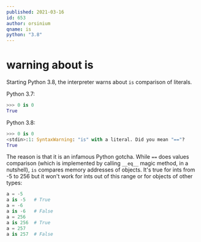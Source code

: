 ```yaml
---
published: 2021-03-16
id: 653
author: orsinium
qname: is
python: "3.8"
---
```


# warning about is

Starting Python 3.8, the interpreter warns about `is` comparison of literals.

Python 3.7:

```python
>>> 0 is 0
True
```

Python 3.8:

```python
>>> 0 is 0
<stdin>:1: SyntaxWarning: "is" with a literal. Did you mean "=="?
True
```

The reason is that it is an infamous Python gotcha. While `==` does values comparison (which is implemented by calling `__eq__` magic method, in a nutshell), `is` compares memory addresses of objects. It's true for ints from -5 to 256 but it won't work for ints out of this range or for objects of other types:

```python
a = -5
a is -5   # True
a = -6
a is -6   # False
a = 256
a is 256  # True
a = 257
a is 257  # False
```
